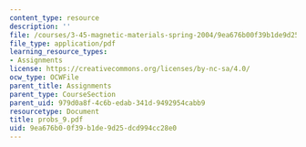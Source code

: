 ```yaml
---
content_type: resource
description: ''
file: /courses/3-45-magnetic-materials-spring-2004/9ea676b00f39b1de9d25dcd994cc28e0_probs_9.pdf
file_type: application/pdf
learning_resource_types:
- Assignments
license: https://creativecommons.org/licenses/by-nc-sa/4.0/
ocw_type: OCWFile
parent_title: Assignments
parent_type: CourseSection
parent_uid: 979d0a8f-4c6b-edab-341d-9492954cabb9
resourcetype: Document
title: probs_9.pdf
uid: 9ea676b0-0f39-b1de-9d25-dcd994cc28e0
---
```

